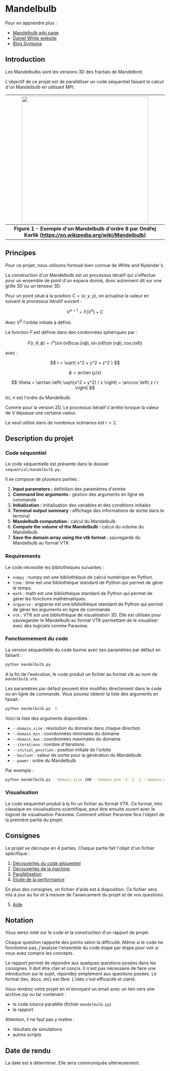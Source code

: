 # Mandelbulb

Pour en apprendre plus :
- [Mandelbulb wiki page](https://en.wikipedia.org/wiki/Mandelbulb)
- [Daniel White website](https://www.skytopia.com/project/fractal/2mandelbulb.html)
- [Blog Syntopia](http://blog.hvidtfeldts.net/index.php/2011/09/distance-estimated-3d-fractals-v-the-mandelbulb-different-de-approximations/)

## Introduction

Les Mandelbulbs sont les versions 3D des fractals de Mandelbrot.

L'objectif de ce projet est de paralléliser un code séquentiel faisant le calcul d'un Mandelbulb en utilisant MPI.


| <img src="https://upload.wikimedia.org/wikipedia/commons/thumb/a/a0/Power_8_mandelbulb_fractal_overview.jpg/1920px-Power_8_mandelbulb_fractal_overview.jpg" width="400"> |
|:--:|
|<b>Figure 1 - Exemple d'un Mandelbulb d'ordre 8 par Ondřej Karlík (https://en.wikipedia.org/wiki/Mandelbulb)</b>|


## Principes

Pour ce projet, nous utilisons formule bien connue de White and Nylander's.

La construction d'un Mandelbulb est un processus itératif qui s'effectue pour un ensemble de point d'un espace donné, donc autrement dit sur une grille 3D ou un tenseur 3D.

Pour un point situé à la position $C = \left( x, y, y \right)$, on actualise la valeur en suivant le processus itératif suivant :

$$
V^{n+1} = F\left( V^{n} \right) + C
$$

Avec $V^0$ l'orbite initiale à définir.

La fonction $F$ est définie dans des cordonnées sphériques par :

$$
F(r, \theta, \phi) = r^n \left( \sin{(n \theta)} \cos(n\phi), \sin (n \theta) \sin (n\phi), \cos(n \theta)  \right)
$$

avec :

$$
r = \sqrt{ x^2 + y^2 + z^2 }
$$

$$
\phi = \arctan \left( y / x \right)
$$

$$
\theta = \arctan \left(  \sqrt{x^2 + y^2}  / z \right) = \arccos \left( z / r \right)
$$

Ici, $n$ est l'ordre du Mandelbulb.

Comme pour la version 2D, Le processus itératif s'arrête lorsque la valeur de $V$ dépasse une certaine valeur.

Le seuil utilisé dans de nombreux scénarios est $r > 2$.

## Description du projet

### Code séquentiel

Le code séquentielle est présente dans le dossier `sequential/mandelbulb.py`.

Il se compose de plusieurs parties :

1) **Input parameters :** définition des paramètres d'entrée
2) **Command line arguments :** gestion des arguments en ligne de commande
3) **Initialization :** initialisation des variables et des conditions initiales
4) **Terminal output summary :** affichage des informations de sortie dans le terminal
5) **Mandelbulb computation :** calcul du Mandelbulb
6) **Compute the volume of the Mandelbulb :** calcul du volume du Mandelbulb
7) **Save the domain array using the vtk format :** sauvegarde du Mandelbulb au format VTK

### Requirements

Le code nécessite les bibliothèques suivantes :

- `numpy` : numpy est une bibliothèque de calcul numérique en Python.
- `time` : time est une bibliothèque standard de Python qui permet de gérer le temps.
- `math` : math est une bibliothèque standard de Python qui permet de gérer les fonctions mathématiques.
- `argparse` : argparse est une bibliothèque standard de Python qui permet de gérer les arguments en ligne de commande.
- `vtk` : VTK est une bibliothèque de visualisation 3D. Elle est utilisée pour sauvegarder le Mandelbulb au format VTK permettant de le visualiser avec des logiciels comme Paraview.

### Fonctionnement du code

La version séquentielle du code tourne avec ses paramètres par défaut en faisant :

```bash
python mandelbulb.py
```

A la fin de l'exécution, le code produit un fichier au format vtk au nom de `mandelbulb.vtk`

Les paramètres par défaut peuvent être modifiés directement dans le code ou en ligne de commande. Vous pouvez obtenir la liste des arguments en faisait :

```bash
python mandelbulb.py -h
```

Voici la liste des arguments disponibles :

- `--domain_size` : résolution du domaine dans chaque direction
- `--domain_min` : coordonnées minimales du domaine
- `--domain_max` : coordonnées maximales du domaine
- `--iterations` : nombre d'itérations
- `--initial_position` : position initiale de l'orbite
- `--bailout` : valeur de sortie pour la génération du Mandelbulb
- `--power` : ordre du Mandelbulb

Par exemple :

```bash
python mandelbulb.py --domain_size 100 --domain_min -2 -2 -2 --domain_max 2 2 2 --iterations 100 --initial_position 0 0 0 --bailout 2 --power 8
```

### Visualisation

Le code séquentiel produit à la fin un fichier au format VTK. Ce format, très classique en visualisations scientifique, peut être ensuite ouvert avec le logiciel de visualisation Paraview. Comment utiliser Paraview fera l'object de la première partie du projet.

## Consignes

Le projet se découpe en 4 parties. Chaque partie fait l'objet d'un fichier spécifique :

1. [Découvertes du code séquentiel](./consignes/1_sequential.md)
2. [Découvertes de la machine](./consignes/2_machine.md)
3. [Parallélisation](./consignes/3_mpi/md)
4. [Etude de la performance](./consignes/4_performance.md)

En plus des consignes, un fichier d'aide est à disposition. Ce fichier sera mis à jour au fur et à mesure de l'avancement du projet et de vos questions.

5. [Aide](./5_aide.md)

## Notation

Vous serez noté sur le code et la construction d'un rapport de projet.

Chaque question rapporte des points selon la difficulté. Même si le code ne fonctionne pas, j'analyse l'ensemble du code étape par étape pour voir si vous avez compris les concepts.

Le rapport permet de répondre aux quelques questions posées dans les consignes. Il doit être clair et concis. Il n'est pas nécessaire de faire une introduction sur le sujet, répondez simplement aux questions posées. Le format (tex, docx, etc) est libre. L'idée c'est efficacité et clarté.

Vous rendrez votre projet en m'envoyant un email avec un lien vers une archive zip ou tar contenant : 
- le code source parallèle (fichier `mandelbulb.py`)
- le rapport

Attention, il ne faut pas y mettre :
- résultats de simulations
- autres scripts

## Date de rendu

La date est à déterminer. Elle sera communiquée ultérieurement.